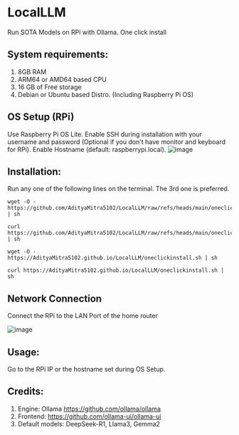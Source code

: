 # LocalLLM
Run SOTA Models on RPi with Ollama. One click install

## System requirements:
1. 8GB RAM
2. ARM64 or AMD64 based CPU
3. 16 GB of Free storage
4. Debian or Ubuntu based Distro. (Including Raspberry Pi OS)

## OS Setup (RPi)
Use Raspberry Pi OS Lite. Enable SSH during installation with your username and password (Optional if you don't have monitor and keyboard for RPi). Enable Hostname (default: raspberrypi.local). 
![image](https://github.com/user-attachments/assets/d42dfe4b-a431-49ee-9d7f-75dce269c4e6)


## Installation:
Run any one of the following lines on the terminal. The 3rd one is preferred. 

```
wget -O - https://github.com/AdityaMitra5102/LocalLLM/raw/refs/heads/main/oneclickinstall.sh | sh
```

```
curl https://github.com/AdityaMitra5102/LocalLLM/raw/refs/heads/main/oneclickinstall.sh | sh
```

```
wget -O - https://AdityaMitra5102.github.io/LocalLLM/oneclickinstall.sh | sh
```

```
curl https://AdityaMitra5102.github.io/LocalLLM/oneclickinstall.sh | sh
```
## Network Connection

Connect the RPi to the LAN Port of the home router

![image](https://github.com/user-attachments/assets/9d3c28ce-91a2-4aed-8ff5-81094838193b)

## Usage:
Go to the RPi IP or the hostname set during OS Setup.

## Credits:
1. Engine: Ollama https://github.com/ollama/ollama
2. Frontend: https://github.com/ollama-ui/ollama-ui
3. Default models: DeepSeek-R1, Llama3, Gemma2
